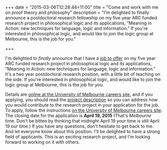 +++
date = "2015-03-06T12:28:44+11:00"
title = "Come and work with me on proof theory and philosophy"
description = "I'm delighted to finally announce a postdoctoral research fellowship on my five year ARC funded research project in philosophical logic and its applications, &ldquo;Meaning in Action: new techniques for language, logic and information.&rdquo; If you're interested in philosophical logic, and would like to join the logic group at Melbourne, this is the job for you." 

+++

I'm delighted to *finally* announce that I have a [job to offer](http://jobs.unimelb.edu.au/caw/en/job/885576/postdoctoral-fellow-philosophy) on my five year ARC funded research project in philosophical logic and its applications, &ldquo;Meaning in Action: new techniques for language, logic and information.&rdquo; It's a two year postdoctoral research position, with a little bit of teaching on the side. If you're interested in philosophical logic, and would like to join the logic group at Melbourne, this is the job for *you*.

<!--more--> 

Details are [online at the University of Melbourne careers site](http://jobs.unimelb.edu.au/caw/en/job/885576/postdoctoral-fellow-philosophy), and if you  applying, you should read the [project description](/misc/DP150103801_app.pdf) so you can address how you would contribute to the research project in your application for the job. To apply, follow the instructions [on the University of Melbourne careers site](http://jobs.unimelb.edu.au/caw/en/job/885576/postdoctoral-fellow-philosophy). The closing date for the application is **April 19, 2015** (That's *Melbourne* time. Don't be bitten by thinking that midnight April 19 *your* time is still April 19 *our* time.) If you have any questions, don't hesitate to get back to me. And let everyone know about this position. I'll be delighted to have a strong field of applicants. This is an exciting research project, and I'm looking forward to working on it with others.  